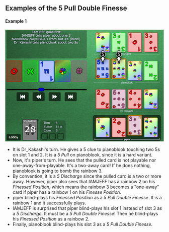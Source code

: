 ## Examples of the 5 Pull Double Finesse

#### Example 1

![Example Screenshot](https://raw.githubusercontent.com/Zamiell/hanabi-conventions/master/img/examples/5_pull_double_finesse.png)

- It is Dr_Kakashi's turn. He gives a 5 clue to pianoblook touching two 5s on slot 1 and 2. It is a *5 Pull* on pianoblook, since it is a hard variant.
- Now, it's piper's turn. He sees that the pulled card is not playable nor one-away-from-playable. It's a two-away card! If he does nothing, pianoblook is going to bomb the rainbow 3.
- By convention, it is a *5 Discharge* since the pulled card is a two or more away. However, piper also sees that IAMJEFF has a rainbow 2 on his *Finessed Position*, which means the rainbow 3 becomes a "one-away" card if piper has a rainbow 1 on his *Finesse Position*.
- piper blind-plays his *Finessed Position* as a *5 Pull Double Finesse*. It is a rainbow 1 and it successfully plays.
- IAMJEFF is surprised that piper blind-plays his slot 1 instead of slot 3 as a *5 Discharge*. It must be a *5 Pull Double Finesse*! Then he blind-plays his *Finessed Position* as a rainbow 2.
- Finally, pianoblook blind-plays his slot 3 as a *5 Pull Double Finesse*.
